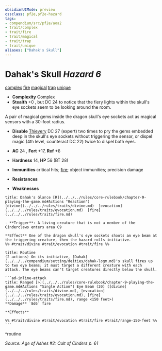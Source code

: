 ```yaml
---
obsidianUIMode: preview
cssclass: pf2e,pf2e-hazard
tags:
- compendium/src/pf2e/aoa2
- trait/complex
- trait/fire
- trait/magical
- trait/trap
- trait/unique
aliases: ["Dahak's Skull"]
---
```

# Dahak's Skull *Hazard 6*  
[complex](../../../rules/traits/complex.md)  [fire](../../../rules/traits/fire.md)  [magical](../../../rules/traits/magical.md)  [trap](../../../rules/traits/trap.md)  [unique](../../../rules/traits/unique.md)  

- **Complexity** Complex
- **Stealth** +0 , but DC 24 to notice that the fiery lights within the skull's eye sockets seem to be looking around the room.  

A pair of magical gems inside the dragon skull's eye sockets act as magical sensors with a 30-foot radius.

- **Disable** [Thievery](../../skills.md#Thievery) DC 27 (expert) two times to pry the gems embedded deep in the skull's eye sockets without triggering the sensor, or dispel magic (4th level, counteract DC 22) twice to dispel both eyes.  

- **AC** 24 , **Fort** +17, **Ref** +8
- **Hardness** 14, **HP** 56 (BT 28)
- **Immunities** critical hits; [fire](../../../rules/traits/fire.md); object immunities; precision damage
- **Resistances** 
- **Weaknesses** 
     
```ad-embed-ability
title: Dahak's Glance [R](../../../rules/core-rulebook/chapter-9-playing-the-game.md#Actions "Reaction")
[divine](../../../rules/traits/divine.md)  [evocation](../../../rules/traits/evocation.md)  [fire](../../../rules/traits/fire.md)  

- **Trigger**: A living creature that is not a member of the Cinderclaws enters area C9

**Effect** One of the dragon skull's eye sockets shoots an eye beam at the triggering creature, then the hazard rolls initiative.  
%% #trait/divine #trait/evocation #trait/fire %%
```

````ad-pf2-summary
title: Routine
(2 actions) On its initiative, [Dahak](../../../compendium/setting/deities/dahak-logm.md)'s skull fires up to two eye beams; it must target a different creature with each attack. The eye beams can't target creatures directly below the skull.

```ad-inline-attack
title: Ranged [>](../../../rules/core-rulebook/chapter-9-playing-the-game.md#Actions "Single Action") Eye Beam (20) ([divine](../../../rules/traits/divine.md), [evocation](../../../rules/traits/evocation.md), [fire](../../../rules/traits/fire.md), range <150 feet>)
**Damage** `8d6` fire 
 
**Effects** 

%% #trait/divine #trait/evocation #trait/fire #trait/range-150-feet %%
```
````
^routine

*Source: Age of Ashes #2: Cult of Cinders p. 61*
